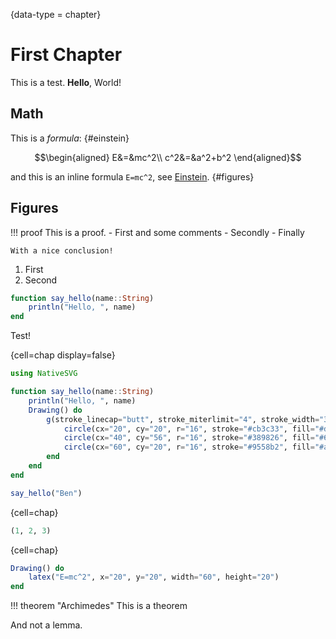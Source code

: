 {data-type = chapter}
# First Chapter
This is a test. **Hello**, World!
## Math
This is a *formula*:
{#einstein}
```math
\begin{aligned}
    E&=&mc^2\\
    c^2&=&a^2+b^2
\end{aligned}
```
and this is an inline formula ``E=mc^2``, see [Einstein](#einstein).
{#figures}
## Figures
!!! proof
    This is a proof.
    - First
    and some comments
    - Secondly
    - Finally
    
    With a nice conclusion!

1. First
2. Second
```julia
function say_hello(name::String)
    println("Hello, ", name)
end
```
Test!

{cell=chap display=false}
```julia
using NativeSVG

function say_hello(name::String)
    println("Hello, ", name)
    Drawing() do
        g(stroke_linecap="butt", stroke_miterlimit="4", stroke_width="3.0703125") do
            circle(cx="20", cy="20", r="16", stroke="#cb3c33", fill="#d5635c")
            circle(cx="40", cy="56", r="16", stroke="#389826", fill="#60ad51")
            circle(cx="60", cy="20", r="16", stroke="#9558b2", fill="#aa79c1")
        end
    end
end

say_hello("Ben")
```

{cell=chap}
```julia
(1, 2, 3)
```

{cell=chap}
```julia
Drawing() do
    latex("E=mc^2", x="20", y="20", width="60", height="20")
end
```

!!! theorem "Archimedes"
    This is a theorem

And not a lemma.